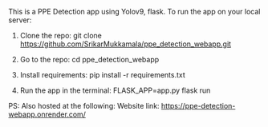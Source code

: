 This is a PPE Detection app using Yolov9, flask. 
To run the app on your local server:

1) Clone the repo:
git clone https://github.com/SrikarMukkamala/ppe_detection_webapp.git

2) Go to the repo:
cd ppe_detection_webapp

3) Install requirements:
pip install -r requirements.txt

4) Run the app in the terminal:
FLASK_APP=app.py flask run

PS: Also hosted at the following: 
Website link: https://ppe-detection-webapp.onrender.com/
